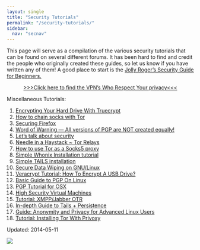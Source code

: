 ```yaml
---
layout: single
title: "Security Tutorials"
permalink: "/security-tutorials/"
sidebar:
  nav: "secnav"
---
```


<p>This page will serve as a compilation of the various security tutorials that can be found on several different forums. It has been hard to find and credit the people who originally created these guides, so let us know if you have written any of them! A good place to start is the <a href="https://gir.pub/deepdotweb/jolly-rogers-security-guide-for-beginners/">Jolly Roger’s Security Guide for Beginners.</a></p>
<p style="text-align: center;"><a href="https://gir.pub/deepdotweb/vpn-comparison-chart/">&gt;&gt;&gt;Click here to find the VPN&#8217;s Who Respect Your privacy&lt;&lt;&lt;</a></p>
<p>Miscellaneous Tutorials:</p>
<ol>
<li><a href="https://gir.pub/deepdotweb/security-tutorials/encrypting-hard-drive-truecrypt/">Encrypting Your Hard Drive With Truecrypt</a></li>
<li><a href="https://gir.pub/deepdotweb/security-tutorials/chain-socks-tor/">How to chain socks with Tor</a></li>
<li><a href="https://gir.pub/deepdotweb/security-tutorials/securing-firefox/">Securing Firefox</a></li>
<li><a href="https://gir.pub/deepdotweb/security-tutorials/word-warning-versions-pgp-created-equally/">Word of Warning — All versions of PGP are NOT created equally!</a></li>
<li><a href="https://gir.pub/deepdotweb/security-tutorials/lets-talk-security/">Let’s talk about security</a></li>
<li><a href="https://gir.pub/deepdotweb/security-tutorials/needle-haystack-tor-relays/">Needle in a Haystack ~ Tor Relays</a></li>
<li><a href="https://gir.pub/deepdotweb/2014/05/23/use-tor-socks5-proxy/">How to use Tor as a Socks5 proxy</a></li>
<li><a href="https://gir.pub/deepdotweb/2014/06/13/simple-whonix-installation-tutorial/">Simple Whonix Installation tutorial</a></li>
<li><a href="https://gir.pub/deepdotweb/2014/06/14/simple-tails-installation/">Simple TAILS installation</a></li>
<li><a href="https://gir.pub/deepdotweb/2014/11/24/secure-data-wiping-gnulinux/">Secure Data Wiping on GNU/Linux</a></li>
<li><a href="https://gir.pub/deepdotweb/2015/02/09/veracrypt-tutorial-how-to-encrypt-usb-drive/">Veracrypt Tutorial: How To Encrypt A USB Drive?</a></li>
<li><a href="https://gir.pub/deepdotweb/2015/02/17/basic-guide-pgp-linux/" rel="bookmark">Basic Guide to PGP On Linux</a></li>
<li><a href="https://gir.pub/deepdotweb/2015/02/20/pgp-tutorial-os-x/">PGP Tutorial for OSX</a></li>
<li><a href="https://gir.pub/deepdotweb/2015/03/02/tutorial-high-security-virtual-machines/">High Security Virtual Machines</a></li>
<li><a title="Permalink to Tutorial: XMPP/Jabber OTR" href="https://gir.pub/deepdotweb/2015/05/17/tutorial-xmppjabber-otr/" rel="bookmark">Tutorial: XMPP/Jabber OTR</a></li>
<li><a title="Permalink to In-depth Guide to Tails + Persistence" href="https://gir.pub/deepdotweb/2015/06/05/in-depth-guide-to-tails-persistence/" rel="bookmark">In-depth Guide to Tails + Persistence</a></li>
<li><a title="Permalink to Guide: Anonymity and Privacy for Advanced Linux Users" href="https://gir.pub/deepdotweb/2015/06/15/guide-anonymity-and-privacy-for-advanced-linux-users/" rel="bookmark">Guide: Anonymity and Privacy for Advanced Linux Users</a></li>
<li><a title="Permalink to Tutorial: Installing Tor With Privoxy" href="https://gir.pub/deepdotweb/2015/09/05/tutorial-installing-tor-with-privoxy/" rel="bookmark">Tutorial: Installing Tor With Privoxy</a></li>
</ol>

Updated: 2014-05-11

![](free_ross.jpg)